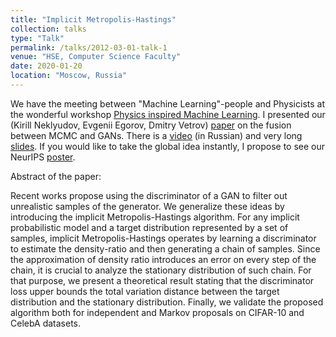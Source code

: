 ```yaml
---
title: "Implicit Metropolis-Hastings"
collection: talks
type: "Talk"
permalink: /talks/2012-03-01-talk-1
venue: "HSE, Computer Science Faculty"
date: 2020-01-20
location: "Moscow, Russia"
---
```


We have the meeting between "Machine Learning"-people and Physicists at the wonderful workshop [Physics inspired Machine Learning](https://cs.hse.ru/en/big-data/bayeslab/announcements/332994498.html). I presented our (Kirill Neklyudov, Evgenii Egorov, Dmitry Vetrov) [paper](https://arxiv.org/abs/1906.03644) on the fusion between MCMC and GANs. There is a [video](https://youtu.be/i-k2SFmhuAw?list=PLEqoHzpnmTfCwxT3H2-7MtN3Po60-a2fY) (in Russian) and very long [slides](imh/IMH_presentation.pdf). If you would like to take the global idea instantly, I propose to see our NeurIPS [poster](imh/IMH_NeurIPS2019_poster.pdf).

Abstract of the paper:

Recent works propose using the discriminator of a GAN to filter out unrealistic samples of the generator. We generalize these ideas by introducing the implicit Metropolis-Hastings algorithm. For any implicit probabilistic model and a target distribution represented by a set of samples, implicit Metropolis-Hastings operates by learning a discriminator to estimate the density-ratio and then generating a chain of samples. Since the approximation of density ratio introduces an error on every step of the chain, it is crucial to analyze the stationary distribution of such chain. For that purpose, we present a theoretical result stating that the discriminator loss upper bounds the total variation distance between the target distribution and the stationary distribution. Finally, we validate the proposed algorithm both for independent and Markov proposals on CIFAR-10 and CelebA datasets.
